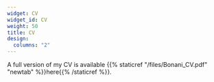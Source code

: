 ```yaml
---
widget: CV
widget_id: CV
weight: 50
title: CV
design:
  columns: "2"
---
```


A full version of my CV is available {{% staticref "/files/Bonani_CV.pdf" "newtab" %}}here{{% /staticref %}}.





